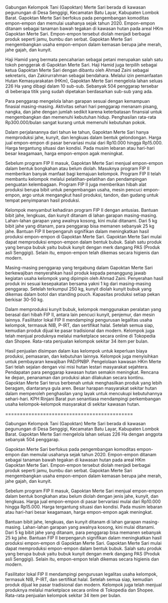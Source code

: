 Gabungan Kelompok Tani (Gapoktan) Merte Sari berada di kawasan pegunungan di Desa Senggigi, Kecamatan Batu Layar, Kabupaten Lombok Barat. Gapoktan Merte Sari berfokus pada pengembangan komoditas empon-empon dan memulai usahanya sejak tahun 2020. Empon-empon ditanam sebagai tanaman bawah tegakan di kawasan hutan pada areal HKm Gapoktan Merte Sari. Empon-empon tersebut diolah menjadi berbagai produk seperti jamu, bumbu dan serbat. Gapoktan Merte Sari mengembangkan usaha empon-empon dalam kemasan berupa jahe merah, jahe gajah, dan kunyit.

Haji Hamid yang bermata pencaharian sebagai petani merupakan salah satu tokoh penggerak di Gapoktan Merte Sari. Haji Hamid juga terpilih sebagai ketua Gapoktan Merte Sari dengan dibantu oleh Ahmad Zaini sebagai sekretaris, dan Zakirurrahman sebagai bendahara. Melalui izin pemanfaatan Hutan Kemasyarakatan (HKm), Gapoktan Merte Sari mengelola lahan seluas 226 Ha yang dibagi dalam 10 sub-sub. Sebanyak 504 penggarap tersebar di beberapa titik yang sudah dipetakan berdasarkan sub-sub yang ada.

Para penggarap mengelola lahan garapan sesuai dengan kemampuan finasial masing-masing. Aktivitas sehari hari penggarap menanam pisang, nangka, dan jahe dengan jumlah sedikit karena keterbatasan finansial untuk mengembangkan dan memenuhi kebutuhan hidup. Penghasilan rata-rata Rp300.000/bulan sangat kurang untuk memenuhi kebutuhan pokok. 

Dalam perjalanannya dari tahun ke tahun, Gapoktan Merte Sari hanya memproduksi jahe, kunyit, dan lengkuas dalam bentuk gelondongan. Harga jual empon-empon di pasar bervariasi mulai dari Rp10.000 hingga Rp15.000. Harga tergantung situasi dan kondisi. Pada musim lebaran atau hari-hari besar keagamaan, harga empon-empon agak meningkat.

Sebelum program FIP II masuk, Gapoktan Merte Sari menjual empon-empon dalam bentuk bongkahan atau belum diolah. Masuknya program FIP II memberikan banyak manfaat bagi kemajuan kelompok. Program FIP II telah membantu kelompok melalui pelatihan-pelatihan dan pendampingan penguatan kelembagaan. Program FIP II juga memberikan hibah alat produksi berupa bibit untuk pengembangan usaha, mesin pencuci empon-empon, argo untuk mengangkut hasil produksi, tandon, dan gudang untuk tempat penyimpanan hasil produksi.

Kelompok menyambut kehadiran program FIP II dengan antusias. Bantuan bibit jahe, lengkuas, dan kunyit ditanam di lahan garapan masing-masing. Lahan-lahan garapan yang awalnya kosong, kini mulai ditanami. Dari 5 kg bibit jahe yang ditanam, para penggarap bisa memanen sebanyak 25 kg jahe. Bantuan FIP II berpengaruh signifikan dalam meningkatkan hasil produksi empon-empon di Gapoktan Merte Sari. Gapoktan Merte Sari mulai dapat memproduksi empon-empon dalam bentuk bubuk. Salah satu produk yang berupa bubuk yaitu bubuk kunyit dengan merk dangang PAS (Produk asli Senggigi). Selain itu, empon-empon telah dikemas secara higienis dan modern. 

Masing-masing penggarap yang tergabung dalam Gapoktan Merte Sari berkewajiban menyerahkan hasil produk kepada penanggung jawab kegiatan usaha kelompok yang dipimpin oleh Ahmad Zaini. Penyerahan hasil produk ini sesuai kesepakatan bersama yakni 1 kg dari masing-masing penggarap. Setelah terkumpul 250 kg, kunyit diolah kunyit bubuk yang dikemas dalam botol dan standing pouch. Kapasitas produksi setiap pekan berkisar 30-50 kg.

Dalam memproduksi kunyit bubuk, kelompok menggunakan peralatan yang berasal dari hibah FIP II, antara lain pencuci kunyit, penjemur, dan mesin lainnya. Fasilitator lokal FIP II mendampingi pengurusan legalitas usaha kelompok, termasuk NIB, P-IRT, dan sertifikat halal. Setelah semua siap, kemudian produk dijual ke pasar tradisional dan modern. Kelompok juga telah menjual produknya melalui marketplace secara online di Tokopedia dan Shopee. Rata-rata penjualan kelompok sekitar 34 item per bulan.  

Hasil penjualan disimpan dalam kas kelompok untuk keperluan biaya produksi, pemasaran, dan kebutuhan lainnya. Kelompok juga menyisihkan untuk pembayaran kewajiban PAD/PNBP. Pengelolaan kawasan HKm Merte Sari telah sejalan dengan visi misi hutan lestari masyarakat sejahtera. Pendapatan para penggarap kawasan hutan semakin meningkat. Rencana ke depan, penanaman dan produksi akan dilakukan secara kontinu. Gapoktan Merte Sari terus berbenah untuk menghasilkan produk yang lebih beragam, diantaranya gula aren. Besar harapan masyarakat sekitar hutan dalam memperoleh penghasilan yang layak untuk mencukupi kebutuhannya sehari-hari. KPH Rinjani Barat pun senantiasa mendampingi perkembangan usaha kelompok-kelompok masyarakat di sekitar kawasan hutan. 


============================================


Gabungan Kelompok Tani (Gapoktan) Merte Sari berada di kawasan pegunungan di Desa Senggigi, Kecamatan Batu Layar, Kabupaten Lombok Barat. Gapoktan Merte Sari mengelola lahan seluas 226 Ha dengan anggota sebanyak 504 penggarap.

Gapoktan Merte Sari berfokus pada pengembangan komoditas empon-empon dan memulai usahanya sejak tahun 2020. Empon-empon ditanam sebagai tanaman bawah tegakan di kawasan hutan pada areal HKm Gapoktan Merte Sari. Empon-empon tersebut diolah menjadi berbagai produk seperti jamu, bumbu dan serbat. Gapoktan Merte Sari mengembangkan usaha empon-empon dalam kemasan berupa jahe merah, jahe gajah, dan kunyit.

Sebelum program FIP II masuk, Gapoktan Merte Sari menjual empon-empon dalam bentuk bongkahan atau belum diolah dengan jenis jahe, kunyit, dan lengkuas. Harga jual empon-empon di pasar bervariasi mulai dari Rp10.000 hingga Rp15.000. Harga tergantung situasi dan kondisi. Pada musim lebaran atau hari-hari besar keagamaan, harga empon-empon agak meningkat.

Bantuan bibit jahe, lengkuas, dan kunyit ditanam di lahan garapan masing-masing. Lahan-lahan garapan yang awalnya kosong, kini mulai ditanami. Dari 5 kg bibit jahe yang ditanam, para penggarap bisa memanen sebanyak 25 kg jahe. Bantuan FIP II berpengaruh signifikan dalam meningkatkan hasil produksi empon-empon di Gapoktan Merte Sari. Gapoktan Merte Sari mulai dapat memproduksi empon-empon dalam bentuk bubuk. Salah satu produk yang berupa bubuk yaitu bubuk kunyit dengan merk dangang PAS (Produk asli Senggigi). Selain itu, empon-empon telah dikemas secara higienis dan modern. 

Fasilitator lokal FIP II mendampingi pengurusan legalitas usaha kelompok, termasuk NIB, P-IRT, dan sertifikat halal. Setelah semua siap, kemudian produk dijual ke pasar tradisional dan modern. Kelompok juga telah menjual produknya melalui marketplace secara online di Tokopedia dan Shopee. Rata-rata penjualan kelompok sekitar 34 item per bulan.